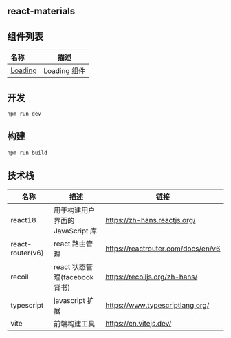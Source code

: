 ## react-materials

## 组件列表

| 名称                                          | 描述         |
| :-------------------------------------------- | ------------ |
| [Loading](./src/components/loading/index.tsx) | Loading 组件 |

## 开发

```
npm run dev
```

## 构建

```
npm run build
```

## 技术栈

| 名称             | 描述                             | 链接                               |
| ---------------- | -------------------------------- | ---------------------------------- |
| react18          | 用于构建用户界面的 JavaScript 库 | https://zh-hans.reactjs.org/       |
| react-router(v6) | react 路由管理                   | https://reactrouter.com/docs/en/v6 |
| recoil           | react 状态管理(facebook 背书)    | https://recoiljs.org/zh-hans/      |
| typescript       | javascript 扩展                  | https://www.typescriptlang.org/    |
| vite             | 前端构建工具                     | https://cn.vitejs.dev/             |

